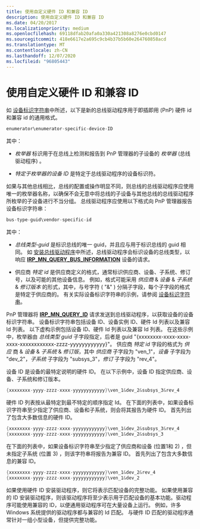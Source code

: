 ```yaml
---
title: 使用自定义硬件 ID 和兼容 ID
description: 使用自定义硬件 ID 和兼容 ID
ms.date: 04/20/2017
ms.localizationpriority: medium
ms.openlocfilehash: 69118dfab20afa0a330a421308a8276e0cbd0147
ms.sourcegitcommit: 418e6617e2a695c9cb4b37b5b60e264760858acd
ms.translationtype: MT
ms.contentlocale: zh-CN
ms.lasthandoff: 12/07/2020
ms.locfileid: "96805443"
---
```

# <a name="using-custom-hardware-ids-and-compatible-ids"></a>使用自定义硬件 ID 和兼容 ID


如 [设备标识字符串](device-identification-strings.md)中所述，以下是新的总线驱动程序用于即插即用 (PnP) 硬件 id 和兼容 id 的通用格式。

```cpp
enumerator\enumerator-specific-device-ID 
```

其中：

-   *枚举器* 标识用于在总线上检测和报告到 PnP 管理器的子设备的 *枚举器* (总线驱动程序) 。

-   *特定于枚举器的设备 ID* 是特定于总线驱动程序的设备标识符。

如果与其他总线相比，总线的配置或操作明显不同，则总线的总线驱动程序应使用唯一的枚举器名称，以确保不会无意中将总线的子设备与其他总线的总线驱动程序所枚举的子设备进行不当分组。 总线驱动程序应使用以下格式向 PnP 管理器报告设备标识字符串：

```cpp
bus-type-guid\vendor-specific-id
```

其中：

-   *总线类型-guid* 是标识总线的唯一 guid，并且应与用于标识总线的 guid 相同。 如 [安装总线驱动程序](installing-a-new-bus-driver.md)中所述，总线驱动程序会标识设备的总线类型，以响应 [**IRP_MN_QUERY_BUS_INFORMATION**](../kernel/irp-mn-query-bus-information.md) 设备的请求。

-   供应商 *特定 id* 是供应商定义的格式，通常标识供应商、设备、子系统、修订号，以及可能的其他设备信息。 例如，格式可能采用 *供应商* & *设备* & *子系统* & *修订版本* 的形式，其中，与号字符 ( "&" ) 分隔子字段，每个子字段的格式是特定于供应商的。 有关实际设备标识字符串的示例，请参阅 [设备标识字符串](device-identification-strings.md)。

PnP 管理器将 [**IRP_MN_QUERY_ID**](../kernel/irp-mn-query-id.md) 请求发送到总线驱动程序，以获取设备的设备标识字符串。 设备标识字符串包括设备 ID、设备实例 ID、硬件 Id 列表以及兼容 Id 列表。 以下虚构示例包括设备 ID、硬件 Id 列表以及兼容 Id 列表。 在这些示例中，枚举器由 *总线类型 guid* 子字段指定，后者是 guid "{xxxxxxxx-xxxx-xxxx-xxxx-xxxxxxxxxxxx-zzzz-yyyyyyyyyyyy}"。 供应商 *特定 id* 字段的格式为 *供应* 商 & *设备* & *子系统* & *修订版*，其中 *供应商* 子字段为 "ven_1"，*设备* 子字段为 "dev_2"，*子系统* 子字段为 "subsys_3"，*修订* 子字段为 "rev_4"。

设备 ID 是设备的最特定说明的硬件 ID。 在以下示例中，设备 ID 指定供应商、设备、子系统和修订版本。

```cpp
{xxxxxxxx-yyyy-zzzz-xxxx-yyyyyyyyyyyy}\ven_1&dev_2&subsys_3&rev_4 
```

硬件 ID 列表按从最特定到最不特定的顺序指定 Id。 在下面的列表中，如果设备标识字符串至少指定了供应商、设备和子系统，则会将其报告为硬件 ID。 首先列出了包含大多数信息的硬件 ID。

```cpp
{xxxxxxxx-yyyy-zzzz-xxxx-yyyyyyyyyyyy}\ven_1&dev_2&subsys_3&rev_4 
{xxxxxxxx-yyyy-zzzz-xxxx-yyyyyyyyyyyy}\ven_1&dev_2&subsys_3 
```

在下面的列表中，如果设备标识字符串至少指定了供应商和设备 (位置1和 2) ，但未指定子系统 (位置 3) ，则该字符串将报告为兼容 ID。 首先列出了包含大多数信息的兼容 ID。

```cpp
{xxxxxxxx-yyyy-zzzz-xxxx-yyyyyyyyyyyy}\ven_1&dev_2&rev_4 
{xxxxxxxx-yyyy-zzzz-xxxx-yyyyyyyyyyyy}\ven_1&dev_2
```

如果使用硬件 ID 安装驱动程序，则它将表示匹配设备的完整功能。 如果使用兼容的 ID 安装驱动程序，则该驱动程序将至少表示用于匹配设备的基本功能。驱动程序可能使用兼容的 ID，以便通用驱动程序可在大量设备上运行。 例如，许多 Windows 系统提供的驱动程序都与兼容的 Id 匹配。 与硬件 ID 匹配的驱动程序通常针对一组小型设备，但提供完整功能。
